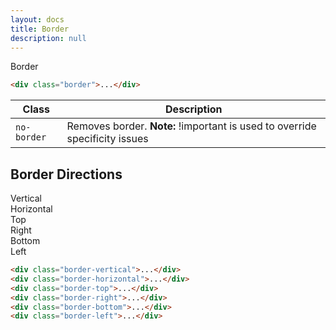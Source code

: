 ```yaml
---
layout: docs
title: Border
description: null
---
```


<div class="padding-xs border">Border</div>

```html
<div class="border">...</div>
```

| Class       | Description                                                                 |
| ----------- | --------------------------------------------------------------------------- |
| `no-border` | Removes border. **Note:** !important is used to override specificity issues |

## Border Directions

<div class="padding-xs margin-bottom-xs border-vertical">Vertical</div>
<div class="padding-xs margin-bottom-xs border-horizontal">Horizontal</div>
<div class="padding-xs margin-bottom-xs border-top">Top</div>
<div class="padding-xs margin-bottom-xs border-right">Right</div>
<div class="padding-xs margin-bottom-xs border-bottom">Bottom</div>
<div class="padding-xs border-left">Left</div>

```html
<div class="border-vertical">...</div>
<div class="border-horizontal">...</div>
<div class="border-top">...</div>
<div class="border-right">...</div>
<div class="border-bottom">...</div>
<div class="border-left">...</div>
```
